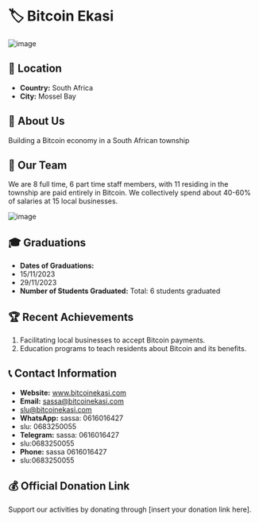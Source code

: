 # 🏷️ Bitcoin Ekasi

![image](https://github.com/MyFirstBitcoin/Light-Node-Directory/assets/159147832/bd386e79-7562-45d9-b32d-6cd589b9d7e2)


## 📍 Location
- **Country:** South Africa
- **City:** Mossel Bay

## 📖 About Us
Building a Bitcoin economy in a South African township

## 👥 Our Team
We are 8 full time, 6 part time staff members, with 11 residing in the township are paid entirely in Bitcoin. We collectively spend about 40-60% of salaries at 15 local businesses.

![image](https://github.com/MyFirstBitcoin/Light-Node-Directory/assets/159147832/78847695-56ff-485e-b91b-b5132221a7a1)


## 🎓 Graduations
- **Dates of Graduations:** 
- 15/11/2023
- 29/11/2023
- **Number of Students Graduated:** Total: 6 students graduated

## 🏆 Recent Achievements
1. Facilitating local businesses to accept Bitcoin payments.
2. Education programs to teach residents about Bitcoin and its benefits.

## 📞 Contact Information
- **Website:** www.bitcoinekasi.com
- **Email:** sassa@bitcoinekasi.com
- slu@bitcoinekasi.com
- **WhatsApp:** sassa: 0616016427
- slu: 0683250055
- **Telegram:** sassa: 0616016427
- slu:0683250055
- **Phone:** sassa 0616016427
-  slu:0683250055

## 💰 Official Donation Link
Support our activities by donating through [insert your donation link here].
